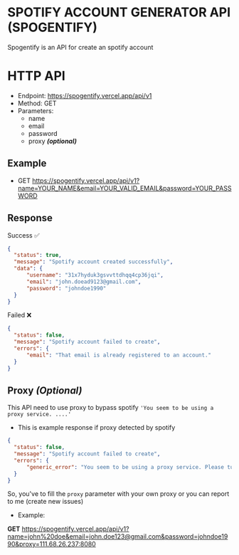 # SPOTIFY ACCOUNT GENERATOR API (SPOGENTIFY)
Spogentify is an API for create an spotify account

# HTTP API
- Endpoint: https://spogentify.vercel.app/api/v1
- Method: GET
- Parameters:
  - name
  - email
  - password
  - proxy ***(optional)***
  
 ## Example
  - GET https://spogentify.vercel.app/api/v1?name=YOUR_NAME&email=YOUR_VALID_EMAIL&password=YOUR_PASSWORD

 ## Response
  Success ✅
  ```json
  {
    "status": true,
    "message": "Spotify account created successfully",
    "data": {
        "username": "31x7hyduk3gsvvttdhqq4cp36jqi",
        "email": "john.doead9123@gmail.com",
        "password": "johndoe1990"
    }
  }
  ```
  
  Failed ❌
  ```json
  {
    "status": false,
    "message": "Spotify account failed to create",
    "errors": {
        "email": "That email is already registered to an account."
    }
  }
  ```
  
 ## Proxy *(Optional)*
  This API need to use proxy to bypass spotify `'You seem to be using a proxy service. ....'`
  - This is example response if proxy detected by spotify
  ```json
  {
    "status": false,
    "message": "Spotify account failed to create",
    "errors": {
        "generic_error": "You seem to be using a proxy service. Please turn off these services and try again. For more help, please contact customer service."
    }
  }
  ```
  So, you've to fill the `proxy` parameter with your own proxy or you can report to me (create new issues)
  - Example:

  **GET** https://spogentify.vercel.app/api/v1?name=john%20doe&email=john.doe123@gmail.com&password=johndoe1990&proxy=111.68.26.237:8080
